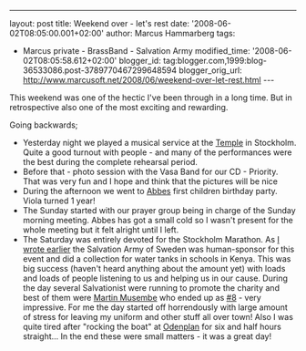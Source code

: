 ---
layout: post
title: Weekend over - let's rest
date: '2008-06-02T08:05:00.001+02:00'
author: Marcus Hammarberg
tags:
  - Marcus
private - BrassBand - Salvation Army
modified_time: '2008-06-02T08:05:58.612+02:00'
blogger_id: tag:blogger.com,1999:blog-36533086.post-3789770467299648594
blogger_orig_url: http://www.marcusoft.net/2008/06/weekend-over-let-rest.html ---

This weekend was one of the hectic I've been through in a long time. But
in retrospective also one of the most exciting and rewarding.

Going backwards;

-   Yesterday night we played a musical service at the <a
    href="http://www.hitta.se/ViewDetailsPlace.aspx?vad=&amp;var=%f6stermalmsgatan+69&amp;StreetNumberId=100385670"
    target="_blank">Temple</a> in Stockholm. Quite a good turnout with
    people - and many of the performances were the best during the
    complete rehearsal period.
-   Before that - photo session with the Vasa Band for our CD -
    Priority. That was very fun and I hope and think that the pictures
    will be nice
-   During the afternoon we went to <a
    href="http://4.bp.blogspot.com/_kkDJOSPNTLs/R9QuOrtDxaI/AAAAAAAAASI/meySp48QUxs/s1600-h/PICT2590.JPG"
    target="_blank">Abbes</a> first children birthday party. Viola
    turned 1 year!
-   The Sunday started with our prayer group being in charge of the
    Sunday morning meeting. Abbes has got a small cold so I wasn't
    present for the whole meeting but it felt alright until I left.
-   The Saturday was entirely devoted for the Stockholm Marathon. As <a
    href="http://www.marcusoft.net/2008/05/commenting-stockholm-marathon.html"
    target="_blank">I wrote earlier</a> the Salvation Army of Sweden was
    human-sponsor for this event and did a collection for water tanks in
    schools in Kenya. This was big success (haven't heard anything about
    the amount yet) with loads and loads of people listening to us and
    helping us in our cause.
   During the day several Salvationist were running to promote the
    charity and best of them were <a
    href="http://www.fralsningsarmen.se/dl2/p3/admin.nsf/wwwPublished/fralsningsarmen_startsida_fralsningssoldat_sensation_i_stockholm_marathon"
    target="_blank">Martin Musembe</a> who ended up as <a
    href="http://www.sr.se/Radiosporten/nyheter/artikel.asp?artikel=2106792"
    target="_blank">#8</a> - very impressive.
   For me the day started off horrendously with large amount of stress
    for leaving my uniform and other stuff all over town! Also I was
    quite tired after "rocking the boat" at <a
    href="http://hitta.se/ViewDetailsPlace.aspx?vad=&amp;var=Odenplan&amp;PlaceId=2471632"
    target="_blank">Odenplan</a> for six and half hours straight...
    In the end these were small matters - it was a great day!
